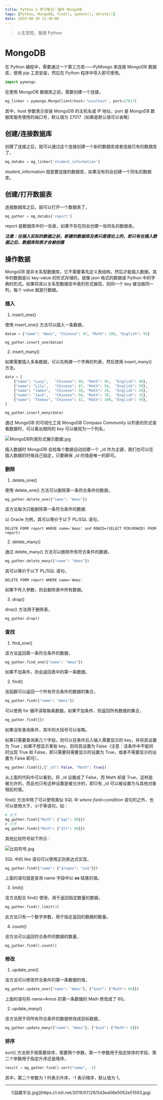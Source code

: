 ```yaml
---
title: Python 3 学习笔记：操作 MongoDB
tags: [Python, MongoDB, find(), update(), delete()]
date: 2019-08-30 11:30:06
---
```


> 人生苦短，我用 Python

# MongoDB

在 Python 编程中，需要通过一个第三方库——PyMongo 来连接 MongoDB 数据库，使用 pip 工具安装，然后在 Python 程序中导入即可使用。

```python
import pymongo
```

在使用 MongoDB 数据库之前，需要创建一个连接，

```python
mg_linker = pymongo.MongoClient(host='localhost', port=27017)
```

其中，host 参数表示安装 MongoDB 的主机名或 IP 地址，port 是 MongoDB 数据库服务使用的端口号，默认值为 27017（如果是默认值可以省略）

## 创建/连接数据库

创建了连接之后，就可以通过这个连接创建一个新的数据库或者连接已有的数据库了，

```python
mg_databs = mg_linker['student_information']
```

student_information 就是要连接的数据库，如果没有则会创建一个同名的数据库。

## 创建/打开数据表

连接数据库之后，就可以打开一个数据表了，

```python
mg_gather = mg_databs['report']
```

report 是数据库中的一张表，如果不存在则会创建一张同名的数据表。

***注意：在插入实际的数据之前，新建的数据库及表只是理论上的，即只有在插入数据之后，数据库和表才会被创建***

## 操作数据

MongoDB 是非关系型数据库，它不需要事先定义表结构，然后才能插入数据。其中的数据是以  key-value 的形式存储的，就像 json 格式的数据或 Python 中的字典的形式。如果将其以关系型数据库中表的形式展现，则同一个 key 被当做同一列，每个 value 就是行数据。

### 插入

1. insert_one()

使用 insert_one() 方法可以插入一条数据，

```python
datum = {"name": "Amos", "Chinese": 97, "Math": 100, "English": 95}

mg_gather.insert_one(datum)
```

2. insert_many()

如果需要插入多条数据，可以先构建一个字典的列表，然后使用 insert_many() 方法，

```python
data = [
	{"name": "Lucy",   "Chinese": 99, "Math": 95,  "English": 90},
	{"name": "Lily",   "Chinese": 87, "Math": 58,  "English": 59},
	{"name": "James",  "Chinese": 58, "Math": 20,  "English": 26},
	{"name": "Jack",   "Chinese": 60, "Math": 78,  "English": 32},
	{"name": "Thomas", "Chinese": 42, "Math": 100, "English": 99},
]

mg_gather.insert_many(data)
```

通过 MongoDB 的可视化工具 MongoDB Compass Community 以列表的形式查看数据时，可以看出相同的 key 可以被视为一个列名，

![MongoDB列表形式展示数据.jpg](https://i.loli.net/2019/08/29/ehoL7nvXuNG9cki.jpg)

插入数据时 MongoDB 会给每个数据自动创建一个 _id 作为主键，我们也可以在插入数据的时候自己指定，只要确保 _id 的值是唯一的即可。

### 删除

1. delete_one()

使用 delete_one() 方法可以删除第一条符合条件的数据，

```python
mg_gather.delete_one({"name": "Amos"})
```

该方法每次只能删除第一条符合条件的数据.

以 Oracle 为例，其可以等价于以下 PL/SQL 语句，

```plsql
DELETE FORM report WHERE name='Amos' and ROWID=(SELECT MIN(ROWID) FROM report)
```

2. delete_many()

通过 delete_many() 方法可以删除所有符合条件的数据，

```python
mg_gather.delete_many({"name": "Amos"})
```

其可以等价于以下 PL/SQL 语句，

```plsql
DELETE FORM report WHERE name='Amos'
```

如果不传入参数，则会删除表中所有数据。

3. drop()

drop() 方法用于删除表，

```python
mg_gather.drop()
```

### 查找

1. find_one()

该方法返回第一条符合条件的数据，

```python
mg_gather.find_one({"name": "Amos"})
```

如果不加条件，则会返回表中的第一条数据。

2. find()

该函数可以返回一个所有符合条件的数据的集合，

```python
mg_gather.find({"name": "Amos"})
```

可以使用 for 循环读取每条数据。如果不加条件，则返回所有数据的集合，

```python
mg_gather.find({})
```

如果没有查询条件，其中的大括号可以省略。

如果只需要查询某几个字段，则可以在条件后入输入需要显示的 key，并将其设置为 True；如果不想显示某些 key，则将其设置为 False（注意：该条件中不能同时出现 True 和 False，即只需要将需要显示的设置为 True，或者不需要显示的设置为 False 即可），

```python
mg_gather.find({},{"_id": False, "Math": True})
```

从上面的代码中可以看到，将 _id 设置成了 False，而 Math 却是 True，这样是被允许的，而且也只有这种设置是被允许的，即只有 _id 可以被设置为与其他对象相反的值。

find() 方法中除了可以使用类似 SQL 中 *where field=condition* 语句的之外，也可以使用大于、小于等语句，如：

```python
# 大于
mg_gather.find({"Math": {"$gt": 90}})
# 小于
mg_gather.find({"Math": {"$lt": 90}})
```

其他比较符号如下所示：

![比较符号.jpg](https://i.loli.net/2019/08/30/tYSw4MBh75rK8eX.jpg)

SQL 中的 like 语句可以使用正则表达式实现，

```python
mg_gather.find({"name": {"$regex": "os$"}})
```

上面的语句就是查询 name 字段中以 **os** 结尾的值。

3. limit()

该方法配合 find() 使用，用于返回指定数量的数据，

```python
mg_gather.find().limit(3)
```

此方法只有一个数字参数，用于指定返回的数据的数量。

4. count()

该方法可以返回符合条件的数据的数量，

```python
mg_gather.find().count()
```

### 修改

1. update_one()

该方法可以修改符合条件的第一条数据的值，

```python
mg_gather.update_one({"name": "Amos"}, {"$set": {"Math": 60}})
```

上面的语句将 name=Amos 的第一条数据的 Math 修改成了 60。

2. update_many()

该方法用于将所有符合条件的数据修改成目标数据，

```python
mg_gather.update_many({"name": "Amos"}, {"$set": {"Math": 0}})
```

### 排序

sort() 方法用于按需要排序，需要两个参数，第一个参数用于指定排序的字段，第二个参数用于指定升序还是降序，

```python
result = mg_gather.find().sort("name", -1)
```

其中，第二个参数为 1 时表示升序，-1 表示降序，默认值为 1。





------

<div align="center">
    ![自媒平台.jpg](https://i.loli.net/2019/07/29/5d3ea08e5052e51593.jpg)
</div>

